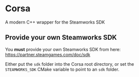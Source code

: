 # Corsa
A modern C++ wrapper for the Steamworks SDK

## Provide your own Steamworks SDK
You **must** provide your own Steamworks SDK from here: https://partner.steamgames.com/doc/sdk

Either put the `sdk` folder into the Corsa root directory, or set the `STEAMWORKS_SDK` CMake
variable to point to an `sdk` folder.